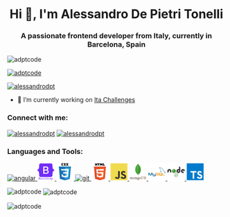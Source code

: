 <h1 align="center">Hi 👋, I'm Alessandro De Pietri Tonelli</h1>
<h3 align="center">A passionate frontend developer from Italy, currently in Barcelona, Spain</h3>

<p align="left"> <img src="https://komarev.com/ghpvc/?username=adptcode&label=Profile%20views&color=0e75b6&style=flat" alt="adptcode" /> </p>

<p align="left"> <a href="https://github.com/ryo-ma/github-profile-trophy"><img src="https://github-profile-trophy.vercel.app/?username=adptcode" alt="adptcode" /></a> </p>

<p align="left"> <a href="https://twitter.com/alessandrodpt" target="blank"><img src="https://img.shields.io/twitter/follow/alessandrodpt?logo=twitter&style=for-the-badge" alt="alessandrodpt" /></a> </p>

- 🔭 I’m currently working on [Ita Challenges](https://github.com/IT-Academy-BCN/ita-challenges-frontend)

<h3 align="left">Connect with me:</h3>
<p align="left">
<a href="https://twitter.com/alessandrodpt" target="blank"><img align="center" src="https://raw.githubusercontent.com/rahuldkjain/github-profile-readme-generator/master/src/images/icons/Social/twitter.svg" alt="alessandrodpt" height="30" width="40" /></a>
<a href="https://linkedin.com/in/alessandrodpt" target="blank"><img align="center" src="https://raw.githubusercontent.com/rahuldkjain/github-profile-readme-generator/master/src/images/icons/Social/linked-in-alt.svg" alt="alessandrodpt" height="30" width="40" /></a>
</p>

<h3 align="left">Languages and Tools:</h3>
<p align="left"> <a href="https://angular.io" target="_blank" rel="noreferrer"> <img src="https://angular.io/assets/images/logos/angular/angular.svg" alt="angular" width="40" height="40"/> </a> <a href="https://getbootstrap.com" target="_blank" rel="noreferrer"> <img src="https://raw.githubusercontent.com/devicons/devicon/master/icons/bootstrap/bootstrap-plain-wordmark.svg" alt="bootstrap" width="40" height="40"/> </a> <a href="https://www.w3schools.com/css/" target="_blank" rel="noreferrer"> <img src="https://raw.githubusercontent.com/devicons/devicon/master/icons/css3/css3-original-wordmark.svg" alt="css3" width="40" height="40"/> </a> <a href="https://git-scm.com/" target="_blank" rel="noreferrer"> <img src="https://www.vectorlogo.zone/logos/git-scm/git-scm-icon.svg" alt="git" width="40" height="40"/> </a> <a href="https://www.w3.org/html/" target="_blank" rel="noreferrer"> <img src="https://raw.githubusercontent.com/devicons/devicon/master/icons/html5/html5-original-wordmark.svg" alt="html5" width="40" height="40"/> </a> <a href="https://developer.mozilla.org/en-US/docs/Web/JavaScript" target="_blank" rel="noreferrer"> <img src="https://raw.githubusercontent.com/devicons/devicon/master/icons/javascript/javascript-original.svg" alt="javascript" width="40" height="40"/> </a> <a href="https://www.mongodb.com/" target="_blank" rel="noreferrer"> <img src="https://raw.githubusercontent.com/devicons/devicon/master/icons/mongodb/mongodb-original-wordmark.svg" alt="mongodb" width="40" height="40"/> </a> <a href="https://www.mysql.com/" target="_blank" rel="noreferrer"> <img src="https://raw.githubusercontent.com/devicons/devicon/master/icons/mysql/mysql-original-wordmark.svg" alt="mysql" width="40" height="40"/> </a> <a href="https://nodejs.org" target="_blank" rel="noreferrer"> <img src="https://raw.githubusercontent.com/devicons/devicon/master/icons/nodejs/nodejs-original-wordmark.svg" alt="nodejs" width="40" height="40"/> </a> <a href="https://www.typescriptlang.org/" target="_blank" rel="noreferrer"> <img src="https://raw.githubusercontent.com/devicons/devicon/master/icons/typescript/typescript-original.svg" alt="typescript" width="40" height="40"/> </a> </p>

<p><img align="left" src="https://github-readme-stats.vercel.app/api/top-langs?username=adptcode&show_icons=true&locale=en&layout=compact" alt="adptcode" /></p>

<p>&nbsp;<img align="center" src="https://github-readme-stats.vercel.app/api?username=adptcode&show_icons=true&locale=en" alt="adptcode" /></p>

<p><img align="center" src="https://github-readme-streak-stats.herokuapp.com/?user=adptcode&" alt="adptcode" /></p>
